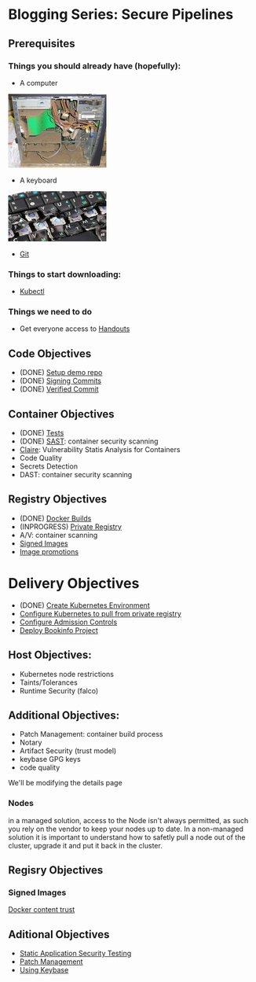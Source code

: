 # Blogging Series: Secure Pipelines

## Prerequisites

### Things you should already have (hopefully):
- A computer

![computer](images/bad_computer.jpg)
- A keyboard

![keyboard](images/bad_keyboard.jpg)

- [Git](https://git-scm.com/)

### Things to start downloading:
- [Kubectl](https://kubernetes.io/docs/tasks/tools/install-kubectl/)

### Things we need to do
- Get everyone access to [Handouts](https://gethandouts.com)

## Code Objectives

- (DONE) [Setup demo repo](docs/demo_project.md)
- (DONE) [Signing Commits](docs/signing_commits.md)
- (DONE) [Verified Commit](docs/verified_commit.md)

## Container Objectives
- (DONE) [Tests](docs/tests.md)
- (DONE) [SAST](docs/sast.md): container security scanning
- [Claire](docs/clair.md): Vulnerability Statis Analysis for Containers
- Code Quality
- Secrets Detection
- DAST: container security scanning


## Registry Objectives
- (DONE) [Docker Builds](docs/docker_build.md)
- (INPROGRESS) [Private Registry](docs/private_registry.md)
- A/V: container scanning
- [Signed Images](docs/signed_images.md)
- [Image promotions](docs/image_promotions.md)

# Delivery Objectives

- (DONE) [Create Kubernetes Environment](docs/create_k8s.md)
- [Configure Kubernetes to pull from private registry](docs/private_reg_k8s_config.md)
- [Configure Admission Controls](docs/admission_controls.md)
- [Deploy Bookinfo Project](docs/deploy_bookinfo.md)

## Host Objectives:

- Kubernetes node restrictions
- Taints/Tolerances
- Runtime Security (falco)

## Additional Objectives:

- Patch Management: container build process
- Notary
- Artifact Security (trust model)
- keybase GPG keys
- code quality

We'll be modifying the details page

### Nodes
in a managed solution, access to the Node isn't always permitted, as such you rely on the vendor to keep your nodes up to date. In a non-managed solution it is important to understand how to safetly pull a node out of the cluster, upgrade it and put it back in the cluster.

## Regisry Objectives

### Signed Images

[Docker content trust](https://docs.docker.com/engine/security/trust/content_trust/)

## Aditional Objectives

- [Static Application Security Testing](docs/sast.md)
- [Patch Management](docs/patch_management.md)
- [Using Keybase](docs/keybase.md)
